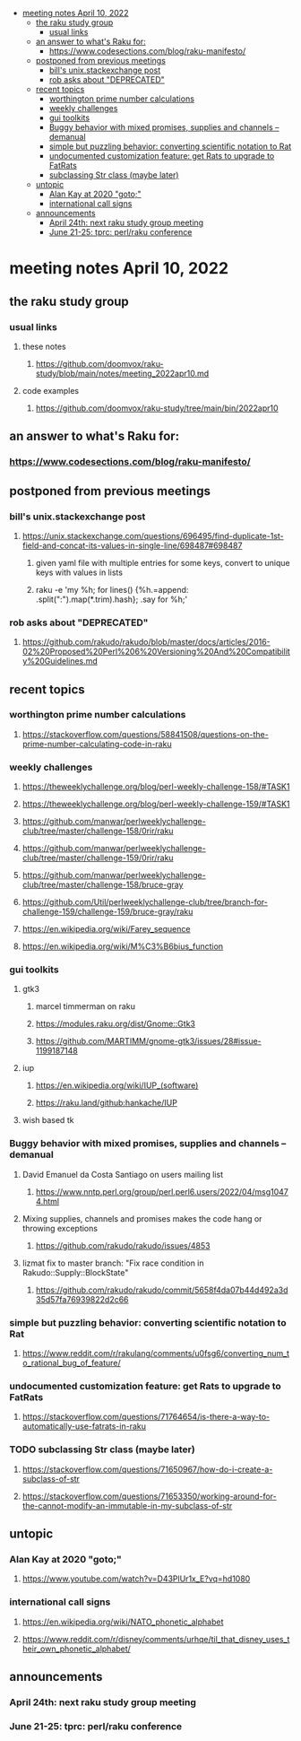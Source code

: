 - [meeting notes April 10, 2022](#org66caaf2)
  - [the raku study group](#org8c0206f)
    - [usual links](#orge63bcc6)
  - [an answer to what's Raku for:](#org883dd9e)
    - [<https://www.codesections.com/blog/raku-manifesto/>](#org8c66f24)
  - [postponed from previous meetings](#orge02e983)
    - [bill's unix.stackexchange post](#org49044a3)
    - [rob asks about "DEPRECATED"](#org7dfe4ee)
  - [recent topics](#orga882f7e)
    - [worthington prime number calculations](#org351726e)
    - [weekly challenges](#orgd2cf6bb)
    - [gui toolkits](#org4de61b2)
    - [Buggy behavior with mixed promises, supplies and channels &#x2013; demanual](#orgbde2ee4)
    - [simple but puzzling behavior: converting scientific notation to Rat](#orgea0de77)
    - [undocumented customization feature: get Rats to upgrade to FatRats](#orga9e4e5b)
    - [subclassing Str class (maybe later)](#org4cce712)
  - [untopic](#orgadc0c93)
    - [Alan Kay at 2020 "goto;"](#org11f42cb)
    - [international call signs](#org173ba5e)
  - [announcements](#org4e13643)
    - [April 24th: next raku study group meeting](#orga5eee2d)
    - [June 21-25: tprc: perl/raku conference](#orgf2695cc)


<a id="org66caaf2"></a>

# meeting notes April 10, 2022


<a id="org8c0206f"></a>

## the raku study group


<a id="orge63bcc6"></a>

### usual links

1.  these notes

    1.  <https://github.com/doomvox/raku-study/blob/main/notes/meeting_2022apr10.md>

2.  code examples

    1.  <https://github.com/doomvox/raku-study/tree/main/bin/2022apr10>


<a id="org883dd9e"></a>

## an answer to what's Raku for:


<a id="org8c66f24"></a>

### <https://www.codesections.com/blog/raku-manifesto/>


<a id="orge02e983"></a>

## postponed from previous meetings


<a id="org49044a3"></a>

### bill's unix.stackexchange post

1.  <https://unix.stackexchange.com/questions/696495/find-duplicate-1st-field-and-concat-its-values-in-single-line/698487#698487>

    1.  given yaml file with multiple entries for some keys, convert to unique keys with values in lists
    
    2.  raku -e 'my %h; for lines() {%h.=append: .split(":").map(\*.trim).hash}; .say for %h;'


<a id="org7dfe4ee"></a>

### rob asks about "DEPRECATED"

1.  <https://github.com/rakudo/rakudo/blob/master/docs/articles/2016-02%20Proposed%20Perl%206%20Versioning%20And%20Compatibility%20Guidelines.md>


<a id="orga882f7e"></a>

## recent topics


<a id="org351726e"></a>

### worthington prime number calculations

1.  <https://stackoverflow.com/questions/58841508/questions-on-the-prime-number-calculating-code-in-raku>


<a id="orgd2cf6bb"></a>

### weekly challenges

1.  <https://theweeklychallenge.org/blog/perl-weekly-challenge-158/#TASK1>

2.  <https://theweeklychallenge.org/blog/perl-weekly-challenge-159/#TASK1>

3.  <https://github.com/manwar/perlweeklychallenge-club/tree/master/challenge-158/0rir/raku>

4.  <https://github.com/manwar/perlweeklychallenge-club/tree/master/challenge-159/0rir/raku>

5.  <https://github.com/manwar/perlweeklychallenge-club/tree/master/challenge-158/bruce-gray>

6.  <https://github.com/Util/perlweeklychallenge-club/tree/branch-for-challenge-159/challenge-159/bruce-gray/raku>

7.  <https://en.wikipedia.org/wiki/Farey_sequence>

8.  <https://en.wikipedia.org/wiki/M%C3%B6bius_function>


<a id="org4de61b2"></a>

### gui toolkits

1.  gtk3

    1.  marcel timmerman on raku
    
    2.  <https://modules.raku.org/dist/Gnome::Gtk3>
    
    3.  <https://github.com/MARTIMM/gnome-gtk3/issues/28#issue-1199187148>

2.  iup

    1.  <https://en.wikipedia.org/wiki/IUP_(software)>
    
    2.  <https://raku.land/github:hankache/IUP>

3.  wish based tk


<a id="orgbde2ee4"></a>

### Buggy behavior with mixed promises, supplies and channels &#x2013; demanual

1.  David Emanuel da Costa Santiago on users mailing list

    1.  <https://www.nntp.perl.org/group/perl.perl6.users/2022/04/msg10474.html>

2.  Mixing supplies, channels and promises makes the code hang or throwing exceptions

    1.  <https://github.com/rakudo/rakudo/issues/4853>

3.  lizmat fix to master branch: "Fix race condition in Rakudo::Supply::BlockState"

    1.  <https://github.com/rakudo/rakudo/commit/5658f4da07b44d492a3d35d57fa76939822d2c66>


<a id="orgea0de77"></a>

### simple but puzzling behavior: converting scientific notation to Rat

1.  <https://www.reddit.com/r/rakulang/comments/u0fsg6/converting_num_to_rational_bug_of_feature/>


<a id="orga9e4e5b"></a>

### undocumented customization feature: get Rats to upgrade to FatRats

1.  <https://stackoverflow.com/questions/71764654/is-there-a-way-to-automatically-use-fatrats-in-raku>


<a id="org4cce712"></a>

### TODO subclassing Str class (maybe later)

1.  <https://stackoverflow.com/questions/71650967/how-do-i-create-a-subclass-of-str>

2.  <https://stackoverflow.com/questions/71653350/working-around-for-the-cannot-modify-an-immutable-in-my-subclass-of-str>


<a id="orgadc0c93"></a>

## untopic


<a id="org11f42cb"></a>

### Alan Kay at 2020 "goto;"

1.  <https://www.youtube.com/watch?v=D43PlUr1x_E?vq=hd1080>


<a id="org173ba5e"></a>

### international call signs

1.  <https://en.wikipedia.org/wiki/NATO_phonetic_alphabet>

2.  <https://www.reddit.com/r/disney/comments/urhqe/til_that_disney_uses_their_own_phonetic_alphabet/>


<a id="org4e13643"></a>

## announcements


<a id="orga5eee2d"></a>

### April 24th: next raku study group meeting


<a id="orgf2695cc"></a>

### June 21-25: tprc: perl/raku conference
